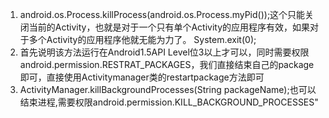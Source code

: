 1. android.os.Process.killProcess(android.os.Process.myPid());这个只能关闭当前的Activity，也就是对于一个只有单个Activity的应用程序有效，如果对于多个Activity的应用程序他就无能为力了。
System.exit(0);
2. 首先说明该方法运行在Android1.5API Level位3以上才可以，同时需要权限android.permission.RESTRAT_PACKAGES，我们直接结束自己的package即可，直接使用Activitymanager类的restartpackage方法即可
3. ActivityManager.killBackgroundProcesses(String packageName);也可以结束进程,需要权限android.permission.KILL_BACKGROUND_PROCESSES"